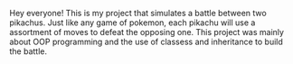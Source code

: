 Hey everyone! This is my project that simulates a battle between two pikachus. Just like any game of pokemon, each pikachu will use a assortment of moves to defeat the opposing one.
This project was mainly about OOP programming and the use of classess and inheritance to build the battle.
